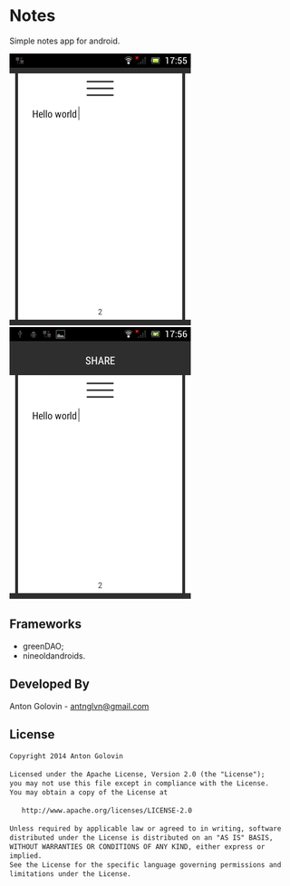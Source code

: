 # Notes #

Simple notes app for android.

![](screenshot.png) ![](screenshot1.png)

Frameworks
---
- greenDAO;
- nineoldandroids.

Developed By
---

Anton Golovin - <antnglvn@gmail.com>

License
---

    Copyright 2014 Anton Golovin

    Licensed under the Apache License, Version 2.0 (the "License");
    you may not use this file except in compliance with the License.
    You may obtain a copy of the License at

       http://www.apache.org/licenses/LICENSE-2.0

    Unless required by applicable law or agreed to in writing, software
    distributed under the License is distributed on an "AS IS" BASIS,
    WITHOUT WARRANTIES OR CONDITIONS OF ANY KIND, either express or implied.
    See the License for the specific language governing permissions and
    limitations under the License.